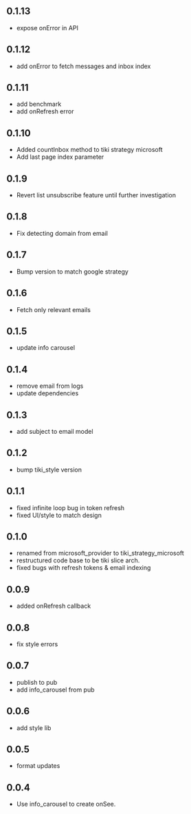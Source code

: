 ## 0.1.13

* expose onError in API

## 0.1.12

* add onError to fetch messages and inbox index

## 0.1.11

* add benchmark
* add onRefresh error

## 0.1.10

* Added countInbox method to tiki strategy microsoft
* Add last page index parameter

## 0.1.9

* Revert list unsubscribe feature until further investigation

## 0.1.8

* Fix detecting domain from email

## 0.1.7

* Bump version to match google strategy

## 0.1.6

* Fetch only relevant emails

## 0.1.5

* update info carousel

## 0.1.4

* remove email from logs
* update dependencies

## 0.1.3

* add subject to email model

## 0.1.2

* bump tiki_style version

## 0.1.1

* fixed infinite loop bug in token refresh
* fixed UI/style to match design

## 0.1.0

* renamed from microsoft_provider to tiki_strategy_microsoft
* restructured code base to be tiki slice arch.
* fixed bugs with refresh tokens & email indexing

## 0.0.9

* added onRefresh callback

## 0.0.8

* fix style errors

## 0.0.7

* publish to pub
* add info_carousel from pub

## 0.0.6

* add style lib

## 0.0.5

* format updates

## 0.0.4

* Use info_carousel to create onSee.
